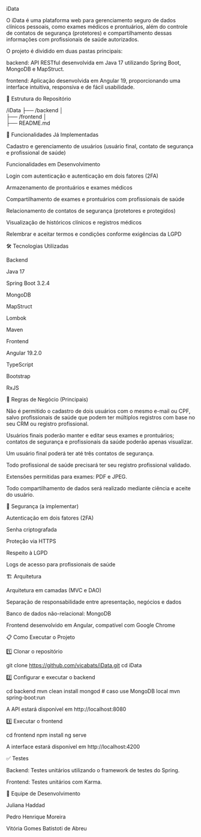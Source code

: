 iData

O iData é uma plataforma web para gerenciamento seguro de dados clínicos pessoais, como exames médicos e prontuários, além do controle de contatos de segurança (protetores) e compartilhamento dessas informações com profissionais de saúde autorizados.

O projeto é dividido em duas pastas principais:

backend: API RESTful desenvolvida em Java 17 utilizando Spring Boot, MongoDB e MapStruct.

frontend: Aplicação desenvolvida em Angular 19, proporcionando uma interface intuitiva, responsiva e de fácil usabilidade.

📁 Estrutura do Repositório

/iData
  ├── /backend
  │  
  ├── /frontend
  │   
  ├── README.md 


🚀 Funcionalidades Já Implementadas

Cadastro e gerenciamento de usuários (usuário final, contato de segurança e profissional de saúde)

Funcionalidades em Desenvolvimento

Login com autenticação e autenticação em dois fatores (2FA)

Armazenamento de prontuários e exames médicos

Compartilhamento de exames e prontuários com profissionais de saúde

Relacionamento de contatos de segurança (protetores e protegidos)

Visualização de históricos clínicos e registros médicos

Relembrar e aceitar termos e condições conforme exigências da LGPD

🛠 Tecnologias Utilizadas

Backend

Java 17

Spring Boot 3.2.4

MongoDB

MapStruct

Lombok

Maven

Frontend

Angular 19.2.0

TypeScript

Bootstrap

RxJS

📑 Regras de Negócio (Principais)

Não é permitido o cadastro de dois usuários com o mesmo e-mail ou CPF, salvo profissionais de saúde que podem ter múltiplos registros com base no seu CRM ou registro profissional.

Usuários finais poderão manter e editar seus exames e prontuários; contatos de segurança e profissionais da saúde poderão apenas visualizar.

Um usuário final poderá ter até três contatos de segurança.

Todo profissional de saúde precisará ter seu registro profissional validado.

Extensões permitidas para exames: PDF e JPEG.

Todo compartilhamento de dados será realizado mediante ciência e aceite do usuário.

🔐 Segurança (a implementar)

Autenticação em dois fatores (2FA)

Senha criptografada

Proteção via HTTPS

Respeito à LGPD

Logs de acesso para profissionais de saúde

🏗️ Arquitetura

Arquitetura em camadas (MVC e DAO)

Separação de responsabilidade entre apresentação, negócios e dados

Banco de dados não-relacional: MongoDB

Frontend desenvolvido em Angular, compatível com Google Chrome

📋 Como Executar o Projeto

1️⃣ Clonar o repositório

git clone https://github.com/vicabats/iData.git
cd iData

2️⃣ Configurar e executar o backend

cd backend
mvn clean install
mongod # caso use MongoDB local
mvn spring-boot:run

A API estará disponível em http://localhost:8080

3️⃣ Executar o frontend

cd frontend
npm install
ng serve

A interface estará disponível em http://localhost:4200

✅ Testes

Backend: Testes unitários utilizando o framework de testes do Spring.

Frontend: Testes unitários com Karma.

👥 Equipe de Desenvolvimento

Juliana Haddad 

Pedro Henrique Moreira

Vitória Gomes Batistoti de Abreu

